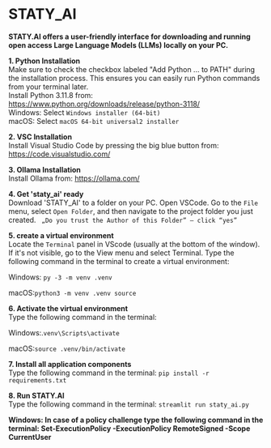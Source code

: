 # STATY_AI


**STATY.AI offers a user-friendly interface for downloading and running open access Large Language Models (LLMs) locally on your PC.**


**1. Python Installation**    
   Make sure to check the checkbox labeled "Add Python ... to PATH" during the installation process. This ensures you can easily run Python commands from your terminal later.   
   Install Python 3.11.8 from: https://www.python.org/downloads/release/python-3118/  
   Windows: Select `Windows installer (64-bit)`  
   macOS: Select `macOS 64-bit universal2 installer`
   
**2. VSC Installation**   
       Install Visual Studio Code by pressing the big blue button from: https://code.visualstudio.com/

**3. Ollama Installation**  
   Install Ollama from: https://ollama.com/

**4. Get 'staty_ai' ready**   
  Download 'STATY_AI' to a folder on your PC. Open VSCode. Go to the `File` menu, select `Open Folder`, and then navigate to the project folder you just created.
  ` „Do you trust the Author of this Folder” – click “yes”`

**5. create a virtual environment**   
   Locate the `Terminal` panel in VScode (usually at the bottom of the window). If it's not visible, go to the View menu and select Terminal. Type the following command in the terminal to create a virtual environment:

   Windows: `py -3 -m venv .venv`

   macOS:`python3 -m venv .venv source `

**6. Activate the virtual environment**   
  Type the following command in the terminal:

  Windows:.`venv\Scripts\activate`

  macOS:`source .venv/bin/activate` 

**7. Install all application components**   
   Type the following command in the terminal: `pip install -r requirements.txt`

**8. Run STATY.AI**   
   Type the following command in the terminal: `streamlit run staty_ai.py`

   **Windows: In case of a policy challenge type the following command in the terminal: Set-ExecutionPolicy -ExecutionPolicy RemoteSigned -Scope CurrentUser**








